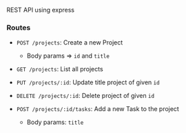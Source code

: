 REST API using express

### Routes

- `POST /projects`: Create a new Project

  - Body params => `id` and `title`

- `GET /projects`: List all projects

- `PUT /projects/:id`: Update title project of given `id`

- `DELETE /projects/:id`: Delete project of given `id`

- `POST /projects/:id/tasks`: Add a new Task to the project
  - Body params: `title`
